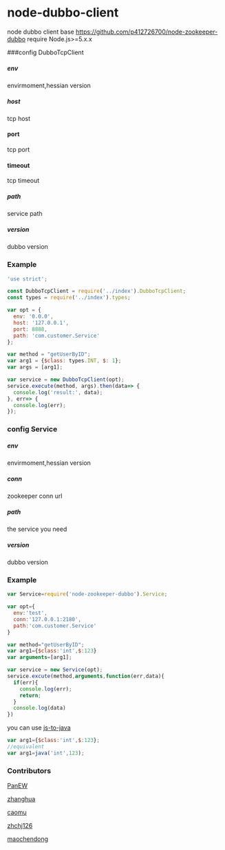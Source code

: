 # node-dubbo-client
node dubbo client base https://github.com/p412726700/node-zookeeper-dubbo
require Node.js>=5.x.x

###config DubboTcpClient
##### env
envirmoment,hessian version
##### host
tcp host
#### port
tcp port
#### timeout
tcp timeout
##### path
service path
##### version
dubbo version

### Example
```javascript
'use strict';

const DubboTcpClient = require('../index').DubboTcpClient;
const types = require('../index').types;

var opt = {
  env: '0.0.0',
  host: '127.0.0.1',
  port: 8888,
  path: 'com.customer.Service'
};

var method = "getUserByID";
var arg1 = {$class: types.INT, $: 1};
var args = [arg1];

var service = new DubboTcpClient(opt);
service.execute(method, args).then(data=> {
  console.log('result:', data);
}, err=> {
  console.log(err);
});
```

### config Service
##### env
envirmoment,hessian version
##### conn
zookeeper conn url
##### path
the service you need
##### version
dubbo version

### Example
```javascript
var Service=require('node-zookeeper-dubbo').Service;

var opt={
  env:'test',
  conn:'127.0.0.1:2180',
  path:'com.customer.Service'
}

var method="getUserByID";
var arg1={$class:'int',$:123}
var arguments=[arg1];

var service = new Service(opt);
service.excute(method,arguments,function(err,data){
  if(err){
    console.log(err);
    return;
  }
  console.log(data)
})
```
you can use  [js-to-java](https://github.com/node-modules/js-to-java)
```javascript
var arg1={$class:'int',$:123};
//equivalent
var arg1=java('int',123);
```
### Contributors
[PanEW](https://github.com/p412726700)

[zhanghua](https://github.com/zhanghua499)

[caomu](https://github.com/caomu)

[zhchj126](https://github.com/zhchj126)

[maochendong](https://github.com/maochendong)



[npm-image]:http://img.shields.io/npm/v/node-zookeeper-dubbo.svg?style=flat-square
[npm-url]:https://npmjs.org/package/node-zookeeper-dubbo?style=flat-square
[downloads-image]:http://img.shields.io/npm/dm/node-zookeeper-dubbo.svg?style=flat-square
